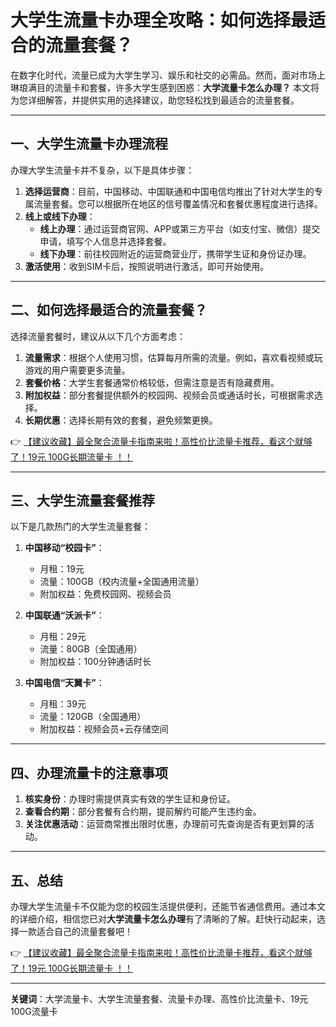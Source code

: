 # 大学生流量卡办理全攻略：如何选择最适合的流量套餐？

在数字化时代，流量已成为大学生学习、娱乐和社交的必需品。然而，面对市场上琳琅满目的流量卡和套餐，许多大学生感到困惑：**大学流量卡怎么办理？** 本文将为您详细解答，并提供实用的选择建议，助您轻松找到最适合的流量套餐。

---

## 一、大学生流量卡办理流程

办理大学生流量卡并不复杂，以下是具体步骤：

1. **选择运营商**：目前，中国移动、中国联通和中国电信均推出了针对大学生的专属流量套餐。您可以根据所在地区的信号覆盖情况和套餐优惠程度进行选择。
2. **线上或线下办理**：
   - **线上办理**：通过运营商官网、APP或第三方平台（如支付宝、微信）提交申请，填写个人信息并选择套餐。
   - **线下办理**：前往校园附近的运营商营业厅，携带学生证和身份证办理。
3. **激活使用**：收到SIM卡后，按照说明进行激活，即可开始使用。

---

## 二、如何选择最适合的流量套餐？

选择流量套餐时，建议从以下几个方面考虑：

1. **流量需求**：根据个人使用习惯，估算每月所需的流量。例如，喜欢看视频或玩游戏的用户需要更多流量。
2. **套餐价格**：大学生套餐通常价格较低，但需注意是否有隐藏费用。
3. **附加权益**：部分套餐提供额外的校园网、视频会员或通话时长，可根据需求选择。
4. **长期优惠**：选择长期有效的套餐，避免频繁更换。

👉 [【建议收藏】最全聚合流量卡指南来啦！高性价比流量卡推荐，看这个就够了！19元 100G长期流量卡 ！！](https://bit.ly/Liuliangka)

---

## 三、大学生流量套餐推荐

以下是几款热门的大学生流量套餐：

1. **中国移动“校园卡”**：
   - 月租：19元
   - 流量：100GB（校内流量+全国通用流量）
   - 附加权益：免费校园网、视频会员

2. **中国联通“沃派卡”**：
   - 月租：29元
   - 流量：80GB（全国通用）
   - 附加权益：100分钟通话时长

3. **中国电信“天翼卡”**：
   - 月租：39元
   - 流量：120GB（全国通用）
   - 附加权益：视频会员+云存储空间

---

## 四、办理流量卡的注意事项

1. **核实身份**：办理时需提供真实有效的学生证和身份证。
2. **查看合约期**：部分套餐有合约期，提前解约可能产生违约金。
3. **关注优惠活动**：运营商常推出限时优惠，办理前可先查询是否有更划算的活动。

---

## 五、总结

办理大学生流量卡不仅能为您的校园生活提供便利，还能节省通信费用。通过本文的详细介绍，相信您已对**大学流量卡怎么办理**有了清晰的了解。赶快行动起来，选择一款适合自己的流量套餐吧！

👉 [【建议收藏】最全聚合流量卡指南来啦！高性价比流量卡推荐，看这个就够了！19元 100G长期流量卡 ！！](https://bit.ly/Liuliangka)

---

**关键词**：大学流量卡、大学生流量套餐、流量卡办理、高性价比流量卡、19元100G流量卡